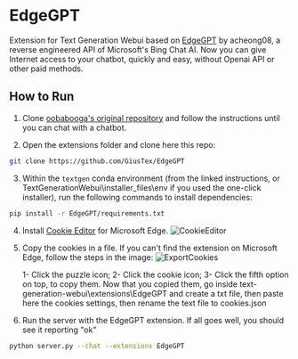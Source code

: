 # EdgeGPT
Extension for Text Generation Webui based on [EdgeGPT](https://github.com/acheong08/EdgeGPT) by acheong08, a reverse engineered API of Microsoft's Bing Chat AI.
Now you can give Internet access to your chatbot, quickly and easy, without Openai API or other paid methods.

## How to Run
1. Clone [oobabooga's  original repository](https://github.com/oobabooga/text-generation-webui) and follow the instructions until you can chat with a chatbot.

2. Open the extensions folder and clone here this repo:
```bash
git clone https://github.com/GiusTex/EdgeGPT
```

3. Within the `textgen` conda environment (from the linked instructions, or TextGenerationWebui\installer_files\env if you used the one-click installer), run the following commands to install dependencies:
```bash
pip install -r EdgeGPT/requirements.txt
```

4. Install [Cookie Editor](https://microsoftedge.microsoft.com/addons/detail/cookie-editor/ajfboaconbpkglpfanbmlfgojgndmhmc) for Microsoft Edge.
![CookieEditor](https://user-images.githubusercontent.com/112352961/235325561-9c85c199-8e50-484f-ac64-a25928de7281.png)

5. Copy the cookies in a file.
     If you can't find the extension on Microsoft Edge, follow the steps in the image:
     ![ExportCookies](https://user-images.githubusercontent.com/112352961/235325568-61ad404c-d8d7-46f5-833d-7aee2b3c9d44.png)
     
     1- Click the puzzle icon;
     2- Click the cookie icon;
     3- Click the fifth option on top, to copy them.
   Now that you copied them, go inside text-generation-webui\extensions\EdgeGPT and create a txt file, then paste here the cookies settings, then rename the text file    to cookies.json

6. Run the server with the EdgeGPT extension. If all goes well, you should see it reporting "ok"
```bash
python server.py --chat --extensions EdgeGPT
```
